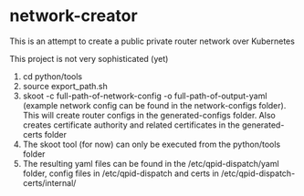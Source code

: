 # network-creator

This is an attempt to create a public private router network over Kubernetes

This project is not very sophisticated (yet)

1. cd python/tools
2. source export_path.sh
3. skoot -c full-path-of-network-config -o full-path-of-output-yaml (example network config can be found in the network-configs folder). This will create router 
   configs in the generated-configs folder. Also creates certificate authority and related certificates in the generated-certs folder 
4. The skoot tool (for now) can only be executed from the python/tools folder
5. The resulting yaml files can be found in the /etc/qpid-dispatch/yaml folder, config files in /etc/qpid-dispatch and certs in /etc/qpid-dispatch-certs/internal/





